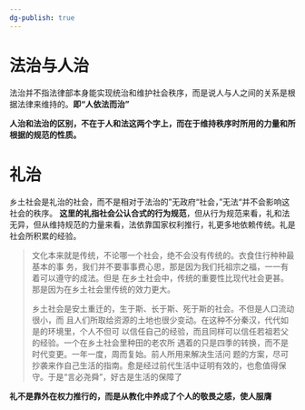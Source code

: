 ```yaml
---
dg-publish: true
---
```

# 法治与人治
法治并不指法律部本身能实现统治和维护社会秩序，而是说人与人之间的关系是根据法律来维持的。**即“人依法而治”**

**人治和法治的区别，不在于人和法这两个字上，而在于维持秩序时所用的力量和所根据的规范的性质。**

# 礼治
乡土社会是礼治的社会，而不是相对于法治的”无政府“社会，”无法“并不会影响这社会的秩序。
**这里的礼指社会公认合式的行为规范**，但从行为规范来看，礼和法无异，但从维持规范的力量来看，法依靠国家权利推行，礼更多地依赖传统。礼是社会所积累的经验。
>文化本来就是传统，不论哪一个社会，绝不会没有传统的。衣食住行种种最基本的事 务，我们并不要事事费心思，那是因为我们托祖宗之福，一一有着可以遵守的成法。但是 在乡土社会中，传统的重要性比现代社会更甚。那是因为在乡土社会里传统的效力更大。 
>
>乡土社会是安土重迁的，生于斯、长于斯、死于斯的社会。不但是人口流动很小，而 且人们所取给资源的土地也很少变动。在这种不分秦汉，代代如是的环境里，个人不但可 以信任自己的经验，而且同样可以信任若祖若父的经验。一个在乡土社会里种田的老农所 遇着的只是四季的转换，而不是时代变更。一年一度，周而复始。前人所用来解决生活问 题的方案，尽可抄袭来作自己生活的指南。愈是经过前代生活中证明有效的，也愈值得保 守。于是“言必尧舜”，好古是生活的保障了

**礼不是靠外在权力推行的，而是从教化中养成了个人的敬畏之感，使人服膺**

